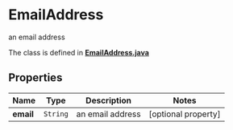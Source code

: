

# EmailAddress

an email address

The class is defined in **[EmailAddress.java](../../src/main/java/org/openapitools/model/EmailAddress.java)**

## Properties

Name | Type | Description | Notes
------------ | ------------- | ------------- | -------------
**email** | `String` | an email address |  [optional property]



